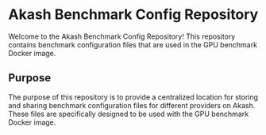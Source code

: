 # Akash Benchmark Config Repository

Welcome to the Akash Benchmark Config Repository! This repository contains benchmark configuration files that are used in the GPU benchmark Docker image.

## Purpose

The purpose of this repository is to provide a centralized location for storing and sharing benchmark configuration files for different providers on Akash. These files are specifically designed to be used with the GPU benchmark Docker image.

